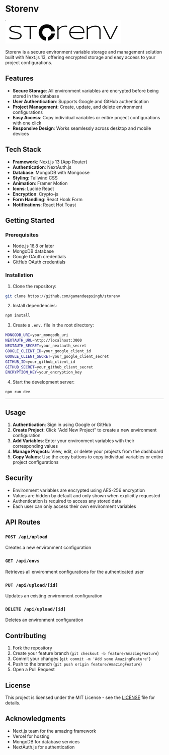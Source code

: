 # Storenv

![Storenv Logo](public/logo.png)

Storenv is a secure environment variable storage and management solution built with Next.js 13, offering encrypted storage and easy access to your project configurations.

## Features

- **Secure Storage**: All environment variables are encrypted before being stored in the database
- **User Authentication**: Supports Google and GitHub authentication
- **Project Management**: Create, update, and delete environment configurations
- **Easy Access**: Copy individual variables or entire project configurations with one click
- **Responsive Design**: Works seamlessly across desktop and mobile devices

## Tech Stack

- **Framework**: Next.js 13 (App Router)
- **Authentication**: NextAuth.js
- **Database**: MongoDB with Mongoose
- **Styling**: Tailwind CSS
- **Animation**: Framer Motion
- **Icons**: Lucide React
- **Encryption**: Crypto-js
- **Form Handling**: React Hook Form
- **Notifications**: React Hot Toast

## Getting Started

### Prerequisites

- Node.js 16.8 or later
- MongoDB database
- Google OAuth credentials
- GitHub OAuth credentials

### Installation

1. Clone the repository:
```bash
git clone https://github.com/gamandeepsingh/storenv
```
2. Install dependencies:
```bash
npm install
```

3. Create a `.env.` file in the root directory:
```bash
MONGODB_URI=your_mongodb_uri
NEXTAUTH_URL=http://localhost:3000
NEXTAUTH_SECRET=your_nextauth_secret
GOOGLE_CLIENT_ID=your_google_client_id
GOOGLE_CLIENT_SECRET=your_google_client_secret
GITHUB_ID=your_github_client_id
GITHUB_SECRET=your_github_client_secret
ENCRYPTION_KEY=your_encryption_key
```


4. Start the development server:
```bash
npm run dev
```

---

## Usage

1. **Authentication**: Sign in using Google or GitHub
2. **Create Project**: Click "Add New Project" to create a new environment configuration
3. **Add Variables**: Enter your environment variables with their corresponding values
4. **Manage Projects**: View, edit, or delete your projects from the dashboard
5. **Copy Values**: Use the copy buttons to copy individual variables or entire project configurations

## Security

- Environment variables are encrypted using AES-256 encryption
- Values are hidden by default and only shown when explicitly requested
- Authentication is required to access any stored data
- Each user can only access their own environment variables

## API Routes

### `POST /api/upload`
Creates a new environment configuration

### `GET /api/envs`
Retrieves all environment configurations for the authenticated user

### `PUT /api/upload/[id]`
Updates an existing environment configuration

### `DELETE /api/upload/[id]`
Deletes an environment configuration

## Contributing

1. Fork the repository
2. Create your feature branch (`git checkout -b feature/AmazingFeature`)
3. Commit your changes (`git commit -m 'Add some AmazingFeature'`)
4. Push to the branch (`git push origin feature/AmazingFeature`)
5. Open a Pull Request

## License

This project is licensed under the MIT License - see the [LICENSE](LICENSE) file for details.

## Acknowledgments

- Next.js team for the amazing framework
- Vercel for hosting
- MongoDB for database services
- NextAuth.js for authentication
